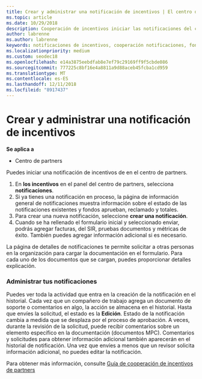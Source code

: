 ```yaml
---
title: Crear y administrar una notificación de incentivos | El centro de partners
ms.topic: article
ms.date: 10/29/2018
description: Cooperación de incentivos iniciar las notificaciones del centro de partners. Puedes ver toda la actividad que entra en la creación de la notificación en el historial.
author: labrenne
ms.author: labrenne
keywords: notificaciones de incentivos, cooperación notificaciones, fondos de cooperación
ms.localizationpriority: medium
ms.custom: seodec18
ms.openlocfilehash: e14a3875eebdfab8e7ef79c29169ff9f5cbde086
ms.sourcegitcommit: 777225c8bf16e4a8811a9d88aceb45fcba1cd959
ms.translationtype: MT
ms.contentlocale: es-ES
ms.lasthandoff: 12/11/2018
ms.locfileid: "8917437"
---
```

# <a name="create-and-manage-an-incentives-claim"></a>Crear y administrar una notificación de incentivos

**Se aplica a**
- Centro de partners

Puedes iniciar una notificación de incentivos de en el centro de partners. 

1. En **los incentivos** en el panel del centro de partners, selecciona **notificaciones**.
2.  Si ya tienes una notificación en proceso, la página de información general de notificaciones muestra información sobre el estado de las notificaciones existentes y fondos aprueban, reclamado y totales.
3.  Para crear una nueva notificación, seleccione **crear una notificación**.
4.  Cuando se ha rellenado el formulario inicial y seleccionado enviar, podrás agregar facturas, del SIR, pruebas documentos y métricas de éxito. También puedes agregar información adicional si es necesario.

La página de detalles de notificaciones te permite solicitar a otras personas en la organización para cargar la documentación en el formulario. Para cada uno de los documentos que se cargan, puedes proporcionar detalles explicación. 

### <a name="manage-your-claims"></a>Administrar tus notificaciones

Puedes ver toda la actividad que entra en la creación de la notificación en el historial. Cada vez que un compañero de trabajo agrega un documento de soporte o comentarios en algo, la acción se almacena en el historial. Hasta que envíes la solicitud, el estado es la **Edición**. Estado de la notificación cambia a medida que se desplaza por el proceso de aprobación. A veces, durante la revisión de la solicitud, puede recibir comentarios sobre un elemento específico en la documentación (documentos MPC). Comentarios y solicitudes para obtener información adicional también aparecerán en el historial de notificación. Una vez que envíes a menos que un revisor solicita información adicional, no puedes editar la notificación.

Para obtener más información, consulte [Guía de cooperación de incentivos de partners](https://assets.microsoft.com/coop-guidebook.pdf)
